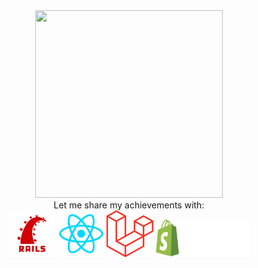 <div align="center">
  <img src="https://media.giphy.com/media/682xXuofe4FoRh0Nt3/giphy.gif" width="300" height="300">
</div>
<div align="center">
  Let me share my achievements with:
</div>
<div align="center">
  <img src="https://github.com/mewthu2/images/blob/master/pngwing.com%20(1).png?raw=true" width="75" height="75">
  <img src="https://github.com/mewthu2/images/blob/master/pngwing.com%20(2).png?raw=true" width="75" height="75">
  <img src="https://github.com/mewthu2/images/blob/master/pngwing.com%20(3).png?raw=true" width="75" height="75">
  <img src="https://github.com/mewthu2/images/blob/master/pngwing.com%20(7).png?raw=true" width="150" height="60">
</div>
